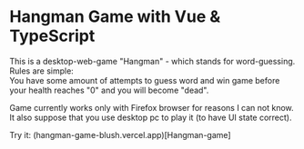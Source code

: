 # Hangman Game with Vue & TypeScript

This is a desktop-web-game "Hangman" - which stands for word-guessing.
Rules are simple:  
  You have some amount of attempts to guess word and win game before your health reaches "0" and you will become "dead".

Game currently works only with Firefox browser for reasons I can not know.
It also suppose that you use desktop pc to play it (to have UI state correct).

Try it: (hangman-game-blush.vercel.app)[Hangman-game]
